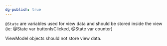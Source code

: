 ```yaml
---
dg-publish: true
---
```

`@State` are variables used for view data and should be stored inside the view (ie: @State var buttonIsClicked, @State var counter) 

ViewModel objects should not store view data. 



